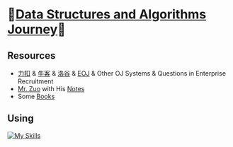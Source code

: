 # 🎉[Data Structures and Algorithms Journey](https://github.com/raingrain/data-structures-and-algorithms-journey)🎉

## Resources

- [力扣](https://leetcode.cn/u/raingrain/) & [牛客](https://www.nowcoder.com/users/569905451) & [洛谷](https://www.luogu.com.cn/user/1006250) & [EOJ](https://acm.ecnu.edu.cn/) & Other OJ Systems & Questions in Enterprise Recruitment
- [Mr. Zuo](https://github.com/algorithmzuo) with His [Notes](https://cloud.fynote.com/share/s/5280)
- Some [Books](./books/)

## Using

[![My Skills](https://skillicons.dev/icons?i=java,md,vscode,idea)](https://skillicons.dev)

